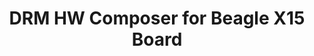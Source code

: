 ---
categories:
- bkk19
description: Describing the process of adaptation AOSP DRM HWC to be used on Beagle
  X15 Board (4.14 kernel).
image:
  featured: 'true'
  path: /assets/images/featured-images/bkk19/BKK19-207.png
session_attendee_num: '1'
session_id: BKK19-207
session_room: Session Room 1 (Lotus 1-2)
session_slot:
  end_time: '2019-04-02 09:25:00'
  start_time: '2019-04-02 09:00:00'
session_speakers:
- speaker_bio: ''
  speaker_company: Texas Instruments
  speaker_image: /assets/images/speakers/placeholder.jpg
  speaker_location: ''
  speaker_name: Mykhailo Sopiha
  speaker_position: Android OS Engineer
  speaker_username: mykhailo.sopiha
session_track: Android
tag: session
tags:
- Multimedia
title: DRM HW Composer for Beagle X15 Board
---